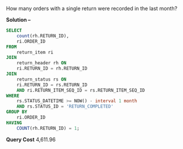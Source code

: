 How many orders with a single return were recorded in the last month?

**Solution –**
```sql 
SELECT
	count(rh.RETURN_ID),
	ri.ORDER_ID 
FROM
	return_item ri
JOIN
    return_header rh ON
	ri.RETURN_ID = rh.RETURN_ID
JOIN 
	return_status rs ON
	ri.RETURN_ID = rs.RETURN_ID
	AND ri.RETURN_ITEM_SEQ_ID = rs.RETURN_ITEM_SEQ_ID
WHERE
	rs.STATUS_DATETIME >= NOW() - interval 1 month
	AND rs.STATUS_ID = 'RETURN_COMPLETED'
GROUP BY
	ri.ORDER_ID 
HAVING
    COUNT(rh.RETURN_ID) = 1;
```

**Query Cost**
4,611.96
